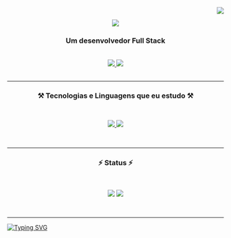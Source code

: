 <img align="right" src="https://visitor-badge.laobi.icu/badge?page_id=jcsalerno.jcsalerno" />

<h2 align="center">
 <a href="https://git.io/typing-svg">
  <img src="https://readme-typing-svg.demolab.com?font=Fira+Code&weight=700&pause=1000&color=209652&random=false&width=435&lines=Ol%C3%A1%2C+eu+sou+o+Julio+Cesar!+%F0%9F%96%96;Eu+sou+Estudante+de+ADS;Estudante+de+Redes+de+Computadores;Eu+sou+Analista+de+Suporte;Eu+sou+DevOps+Jr;Eu+sou+Desenvolvedor+Full+Stack" />
 </a>
 </h2>

<h3 align="center">Um desenvolvedor Full Stack</h3>

 <br/>

 <div align="center">
  <a href=""mailto:contato.jcsalerno@gamil.com">
   <img src="https://img.shields.io/badge/Gmail-D14836?style=for-the-badge&logo=gmail&logoColor=white" target="_blank" />
  </a>

  <a href="https://www.linkedin.com/in/juliocesar-devop/" target="_blank">
   <img src="https://img.shields.io/badge/LinkedIn-0077B5?style=for-the-badge&logo=linkedin&logoColor=white" target="_blank" />
  </a>
  </div>
<br/>
<hr/>

<h3 align="center"> ⚒️ Tecnologias e Linguagens que eu estudo ⚒️</h3>
<br/>
 <p align="center">
  <a href="https://skillicons.dev">
    <img src="https://skillicons.dev/icons?i=nodejs,php,postman,py,react,vscode,wordpress,go" />
    <img src="https://skillicons.dev/icons?i=kubernetes,docker,c,aws,cpp,css,github,html,js,laravel,linux" />
  </a>
</p>
<br/>
<hr/>

<h3 align="center">⚡ Status ⚡</h2>
<br>
 <p align="center">
  <img src="https://github-readme-stats.vercel.app/api?username=jcsalerno&show_icons=true&theme=dark" />
 <img src="https://github-readme-stats.vercel.app/api/top-langs/?username=jcsalerno" />
 </p>
<br/>
<hr/>
<a align="center" href="https://git.io/typing-svg"><img src="https://readme-typing-svg.demolab.com?font=Fira+Code&weight=700&pause=1000&color=209652&center=true&vCenter=true&random=false&width=435&lines=Obrigado+pela+visita+%F0%9F%A4%99;Me+envie+uma+mensagem+no+LinkedIn" alt="Typing SVG" /></a>
 


